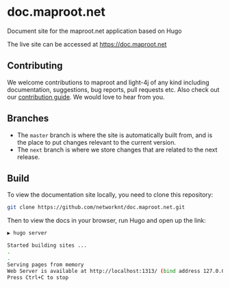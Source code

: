 # doc.maproot.net
Document site for the maproot.net application based on Hugo

The live site can be accessed at https://doc.maproot.net

## Contributing

We welcome contributions to maproot and light-4j of any kind including documentation, suggestions, bug reports, pull requests etc. Also check out our [contribution guide](https://doc.networknt.com/contribute/). We would love to hear from you. 

## Branches

* The `master` branch is where the site is automatically built from, and is the place to put changes relevant to the current version.
* The `next` branch is where we store changes that are related to the next release. 

## Build

To view the documentation site locally, you need to clone this repository:

```bash
git clone https://github.com/networknt/doc.maproot.net.git
```

Then to view the docs in your browser, run Hugo and open up the link:

```bash
▶ hugo server

Started building sites ...
.
.
Serving pages from memory
Web Server is available at http://localhost:1313/ (bind address 127.0.0.1)
Press Ctrl+C to stop
```
